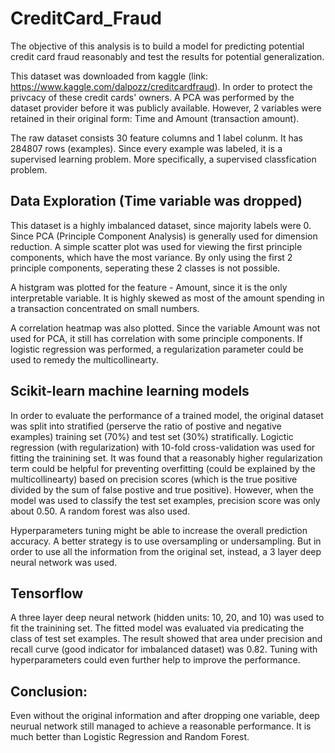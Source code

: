 # CreditCard_Fraud
The objective of this analysis is to build a model for predicting potential credit card fraud reasonably and test the results for potential generalization.

This dataset was downloaded from kaggle (link: https://www.kaggle.com/dalpozz/creditcardfraud). In order to protect the privcacy of these credit cards' owners. A PCA was performed by the dataset provider before it was publicly available. However, 2 variables were retained in their original form: Time and Amount (transaction amount).   

The raw dataset consists 30 feature columns and 1 label colunm. It has 284807 rows (examples). Since every example was labeled, it is a supervised learning problem. More specifically, a supervised classfication problem. 

## Data Exploration (Time variable was dropped)
This dataset is a highly imbalanced dataset, since majority labels were 0.
Since PCA (Principle Component Analysis) is generally used for dimension reduction. A simple scatter plot was used for viewing the first principle components, which have the most variance. By only using the first 2 principle components, seperating these 2 classes is not possible. 

A histgram was plotted for the feature - Amount, since it is the only interpretable variable. It is highly skewed as most of the amount spending in a transaction concentrated on small numbers. 

A correlation heatmap was also plotted. Since the variable Amount was not used for PCA, it still has correlation with some principle components. If logistic regression was performed, a regularization parameter could be used to remedy the multicollinearty. 

## Scikit-learn machine learning models
In order to evaluate the performance of a trained model, the original dataset was split into stratified (perserve the ratio of postive and negative examples) training set (70%) and test set (30%) stratifically.  Logictic regression (with regularization) with 10-fold cross-validation was used for fitting the trainining set. It was found that a reasonably higher regularization term could be helpful for preventing overfitting (could be explained by the multicollinearty) based on precision scores (which is the true positive divided by the sum of false postive and true positive). However, when the model was used to classify the test set examples, precision score was only about 0.50. A random forest was also used.

Hyperparameters tuning might be able to increase the overall prediction accuracy. A better strategy is to use oversampling or undersampling. But in order to use all the information from the original set, instead, a 3 layer deep neural network was used. 

## Tensorflow
A three layer deep neural network (hidden units: 10, 20, and 10) was used to fit the trainining set. The fitted model was evaluated via predicating the class of test set examples. The result showed that area under precision and recall curve (good indicator for imbalanced dataset) was 0.82. Tuning with hyperparameters could even further help to improve the performance. 

## Conclusion:
Even without the original information and after dropping one variable, deep neurual network still managed to achieve a reasonable performance. It is much better than Logistic Regression and Random Forest.
